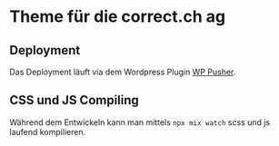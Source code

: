 # Theme für die correct.ch ag

## Deployment
Das Deployment läuft via dem Wordpress Plugin [WP Pusher](https://wppusher.com/).

## CSS und JS Compiling
Während dem Entwickeln kann man mittels `npx mix watch` scss und js laufend kompilieren.